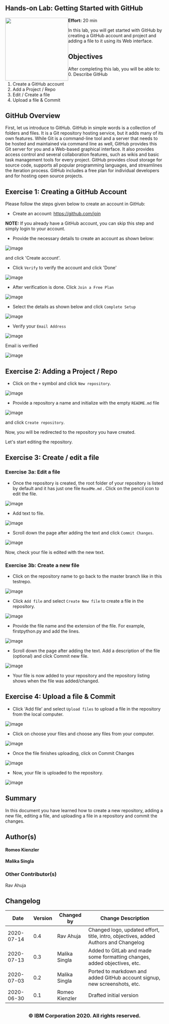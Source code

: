 ## Hands-on Lab: Getting Started with GitHub
<img style="float:left;" src="images/IDSNlogo.png" width="200" height="200"/>

<b>Effort:</b> 20 min

In this lab, you will get started with GitHub by creating a GitHub account and project and adding a file to it using its Web interface.

## Objectives
After completing this lab, you will be able to:
0.  Describe GitHub
1.	Create a GitHub account
2.	Add a Project / Repo
3.	Edit / Create a file
4.  Upload a file & Commit

## GitHub Overview
First, let us introduce to GitHub. GitHub in simple words is a collection of folders and files. It is a Git repository hosting service, but it adds many of its own features. While Git is a command-line tool and a server that needs to be hosted and maintained via command line as well, GitHub provides this Git server for you and a Web-based graphical interface. It also provides access control and several collaboration features, such as wikis and basic task management tools for every project. GitHub provides cloud storage for source code, supports all popular programming languages, and streamlines the iteration process.  GitHub includes a free plan for individual developers and for hosting open source projects.

## Exercise 1: Creating a GitHub Account

Please follow the steps given below to create an account in GitHub:

- Create an account: https://github.com/join 

<b>NOTE:</b> If you already have a GitHub account, you can skip this step and simply login to your account.

- Provide the necessary details to create an account as shown below:

![image](images/Create_account.PNG)

and click 'Create account'.

- Click `Verify` to verify the account and click 'Done' 

![image](images/Verify.PNG "Verify")

- After verification is done. Click `Join a Free Plan`

![image](images/JoinFreePlan.PNG "Join Free Plan")

- Select the details as shown below and click `Complete Setup`

![image](images/CompleteSetup.PNG "Complete Setup")

- Verify your `Email Address`

![image](images/VerifyEmailAddress.PNG "Verify Email Address")

Email is verified

![image](images/EmailVerified.png "Email Verified")

## Exercise 2: Adding a Project / Repo

- Click on the `+` symbol and click `New repository`.

![image](images/Create_repo.png "New Repo")

- Provide a repository a name and initialize with the empty `README.md` file

![image](images/Repo_details.png "Repo Details")

and click `Create repository`.


Now, you will be redirected to the repository you have created.

Let's start editing the repository.

## Exercise 3: Create / edit a file

### Exercise 3a: Edit a file 

- Once the repository is created, the root folder of your repository is listed by default and it has just one file `ReadMe.md` . Click on the pencil icon to edit the file.

![image](images/Edit_file.png "Edit File")

- Add text to file.

![image](images/Add_text.png "Add Text")

- Scroll down the page after adding the text and click `Commit Changes`.

![image](images/Commit.png "Commit")

Now, check your file is edited with the new text.

### Exercise 3b: Create a new file

- Click on the repository name to go back to the master branch like in this testrepo.

![image](images/Add_file1.png "Add_file1")

- Click `Add file` and select `Create New file` to create a file in the repository.

![image](images/Create_new_file.png "Create New File")

- Provide the file name and the extension of the file. For example, firstpython.py and add the lines.

![image](images/Add_filename.png "Add filename")

- Scroll down the page after adding the text. Add a description of the file (optional) and click Commit new file.

![image](images/commit_newfile.png "Commit New file")

- Your file is now added to your repository and the repository listing shows when the file was added/changed.


## Exercise 4: Upload a file & Commit

- Click 'Add file' and select `Upload files` to upload a file in the repository from the local computer.

![image](images/upload.png "Upload")

- Click on choose your files and choose any files from your computer.

![image](images/select_files.png "Select files")

- Once the file finishes uploading, click on Commit Changes

![image](images/commit_upload.png "Commit Uplaod")

- Now, your file is uploaded to the repository.

![image](images/check_change.png "Check change")

## Summary
In this document you have learned how to create a new repository, adding a new file, editing a file, and uploading a file in a repository and commit the changes.

## Author(s)
<h4> Romeo Kienzler <h4/>
<h4> Malika Singla <h4/>

### Other Contributor(s) 
Rav Ahuja

## Changelog
| Date | Version | Changed by | Change Description |
|------|--------|--------|---------|
| 2020-07-14 | 0.4 | Rav Ahuja | Changed logo, updated effort, title, intro, objectives, added Authors and Changelog |
| 2020-07-13 | 0.3 | Malika Singla | Added to GitLab and made some formatting changes, added objectives, etc. |
| 2020-07-03 | 0.2 | Malika Singla | Ported to markdown and added GitHub account signup, new screenshots, etc. |
| 2020-06-30 | 0.1 | Romeo Kienzler | Drafted initial version |


## <h3 align="center"> © IBM Corporation 2020. All rights reserved. <h3/>
